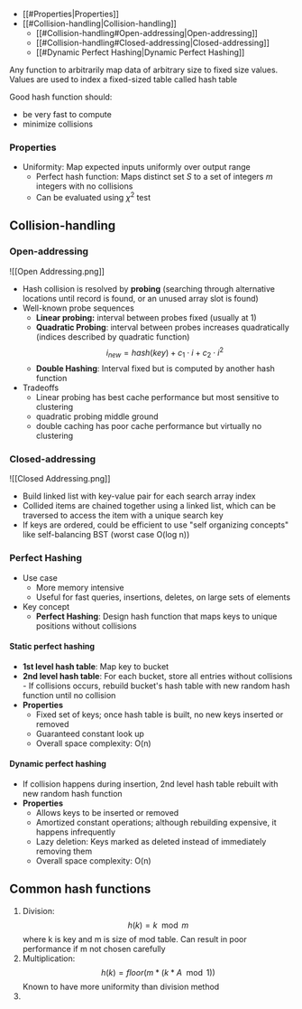 - [[#Properties|Properties]]
- [[#Collision-handling|Collision-handling]]
	- [[#Collision-handling#Open-addressing|Open-addressing]]
	- [[#Collision-handling#Closed-addressing|Closed-addressing]]
	- [[#Dynamic Perfect Hashing|Dynamic Perfect Hashing]]

Any function to arbitrarily map data of arbitrary size to fixed size values. Values are used to index a fixed-sized table called hash table

Good hash function should:
- be very fast to compute
- minimize collisions

### Properties
- Uniformity: Map expected inputs uniformly over output range
	- Perfect hash function: Maps distinct set _S_ to a set of integers _m_ integers with no collisions
	- Can be evaluated using $\chi^2$ test   

## Collision-handling
### Open-addressing
![[Open Addressing.png]]
- Hash collision is resolved by **probing** (searching through alternative locations until record is found, or an unused array slot is found)
- Well-known probe sequences
	- **Linear probing:** interval between probes fixed (usually at 1)
	- **Quadratic Probing**: interval between probes increases quadratically (indices described by quadratic function) $$i_{new}=hash(key)+c_1\cdot i+c_2 \cdot i^2$$  
	- **Double Hashing**: Interval fixed but is computed by another hash function
- Tradeoffs
	- Linear probing has best cache performance but most sensitive to clustering
	- quadratic probing middle ground
	- double caching has poor cache performance but virtually no clustering
 

### Closed-addressing
![[Closed Addressing.png]]
- Build linked list with key-value pair for each search array index
- Collided items are chained together using a linked list, which can be traversed to access the item with a unique search key
- If keys are ordered, could be efficient to use "self organizing concepts" like self-balancing BST (worst case O(log n)) 

### Perfect Hashing 
- Use case
	- More memory intensive
	- Useful for fast queries, insertions, deletes, on large sets of elements
- Key concept
	- **Perfect Hashing**: Design hash function that maps keys to unique positions without collisions
#### Static perfect hashing
- **1st level hash table**: Map key to bucket
- **2nd level hash table**: For each bucket, store all entries without collisions
		- If collisions occurs, rebuild bucket's hash table with new random hash function until no collision
- **Properties**
	- Fixed set of keys; once hash table is built, no new keys inserted or removed
	- Guaranteed constant look up
	- Overall space complexity: O(n)
#### Dynamic perfect hashing
- If collision happens during insertion, 2nd level hash table rebuilt with new random hash function
- **Properties**
	- Allows keys to be inserted or removed
	- Amortized constant operations; although rebuilding expensive, it happens infrequently
	- Lazy deletion: Keys marked as deleted instead of immediately removing them
	- Overall space complexity: O(n)

## Common hash functions
1) Division: $$h(k) = k \mod m$$ where k is key and m is size of mod table. Can result in poor performance if m not chosen carefully
2) Multiplication: $$h(k) = floor(m * (k * A \mod 1))$$ Known to have more uniformity than division method
3) 